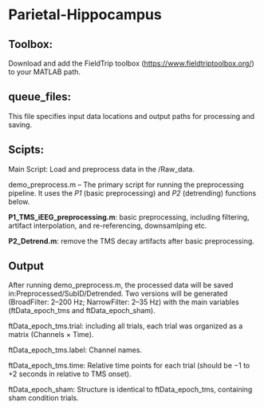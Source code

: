 # Parietal-Hippocampus

## Toolbox: 
Download and add the FieldTrip toolbox (https://www.fieldtriptoolbox.org/) to your MATLAB path.

## queue_files:
This file specifies input data locations and output paths for processing and saving.

## Scipts: 
Main Script: Load and preprocess data in the /Raw_data.

demo_preprocess.m – The primary script for running the preprocessing pipeline. It uses the *P1* (basic preprocessing) and *P2* (detrending) functions below. 

**P1_TMS_iEEG_preprocessing.m**: basic preprocessing, including filtering, artifact interpolation, and re-referencing, downsamlping etc.

**P2_Detrend.m**: remove the TMS decay artifacts after basic preprocessing.


## Output
After running demo_preprocess.m, the processed data will be saved in:Preprocessed/SubID/Detrended. Two versions will be generated (BroadFilter: 2–200 Hz; NarrowFilter: 2–35 Hz) with the main variables (ftData_epoch_tms and ftData_epoch_sham).

ftData_epoch_tms.trial: including all trials, each trial was organized as a matrix (Channels × Time).

ftData_epoch_tms.label: Channel names.

ftData_epoch_tms.time: Relative time points for each trial (should be −1 to +2 seconds in relative to TMS onset).

ftData_epoch_sham: Structure is identical to ftData_epoch_tms, containing sham condition trials.
